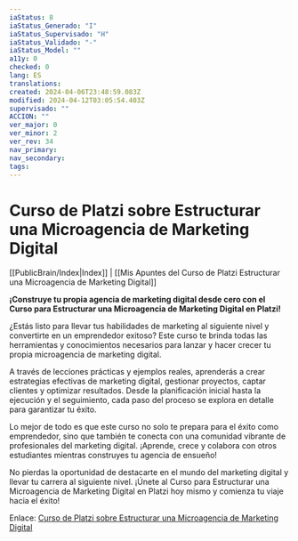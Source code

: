 ```yaml
---
iaStatus: 8
iaStatus_Generado: "I"
iaStatus_Supervisado: "H"
iaStatus_Validado: "-"
iaStatus_Model: ""
a11y: 0
checked: 0
lang: ES
translations: 
created: 2024-04-06T23:48:59.083Z
modified: 2024-04-12T03:05:54.403Z
supervisado: ""
ACCION: ""
ver_major: 0
ver_minor: 2
ver_rev: 34
nav_primary: 
nav_secondary: 
tags:
---
```

# Curso de Platzi sobre Estructurar una Microagencia de Marketing Digital

[[PublicBrain/Index|Index]] | [[Mis Apuntes del Curso de Platzi Estructurar una Microagencia de Marketing Digital]]

**¡Construye tu propia agencia de marketing digital desde cero con el Curso para Estructurar una Microagencia de Marketing Digital en Platzi!**

¿Estás listo para llevar tus habilidades de marketing al siguiente nivel y convertirte en un emprendedor exitoso? Este curso te brinda todas las herramientas y conocimientos necesarios para lanzar y hacer crecer tu propia microagencia de marketing digital.

A través de lecciones prácticas y ejemplos reales, aprenderás a crear estrategias efectivas de marketing digital, gestionar proyectos, captar clientes y optimizar resultados. Desde la planificación inicial hasta la ejecución y el seguimiento, cada paso del proceso se explora en detalle para garantizar tu éxito.

Lo mejor de todo es que este curso no solo te prepara para el éxito como emprendedor, sino que también te conecta con una comunidad vibrante de profesionales del marketing digital. ¡Aprende, crece y colabora con otros estudiantes mientras construyes tu agencia de ensueño!

No pierdas la oportunidad de destacarte en el mundo del marketing digital y llevar tu carrera al siguiente nivel. ¡Únete al Curso para Estructurar una Microagencia de Marketing Digital en Platzi hoy mismo y comienza tu viaje hacia el éxito!

Enlace: [Curso de Platzi sobre Estructurar una Microagencia de Marketing Digital](https://platzi.com/cursos/estructura-microagencia/) 